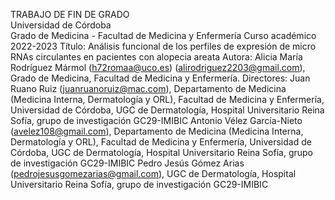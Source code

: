 TRABAJO DE FIN DE GRADO  
Universidad de Córdoba  
Grado de Medicina - Facultad de Medicina y Enfermería
Curso académico 2022-2023
Título: Análisis funcional de los perfiles de expresión de micro RNAs circulantes en pacientes con alopecia areata
Autora: Alicia María Rodríguez Mármol (h72romaa@uco.es) (alirodriguez2203@gmail.com), Grado de Medicina, Facultad de Medicina y Enfermería.
Directores:
Juan Ruano Ruiz (juanruanoruiz@mac.com), Departamento de Medicina (Medicina Interna, Dermatología y ORL), Facultad de Medicina y Enfermería, Universidad de Córdoba, UGC de Dermatología, Hospital Universitario Reina Sofía, grupo de investigación GC29-IMIBIC
Antonio Vélez García-Nieto (avelez108@gmail.com), Departamento de Medicina (Medicina Interna, Dermatología y ORL), Facultad de Medicina y Enfermería, Universidad de Córdoba, UGC de Dermatología, Hospital Universitario Reina Sofía, grupo de investigación GC29-IMIBIC
Pedro Jesús Gómez Arias (pedrojesusgomezarias@gmail.com), UGC de Dermatología, Hospital Universitario Reina Sofía, grupo de investigación GC29-IMIBIC

